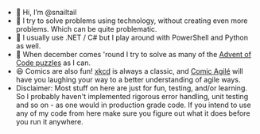 - 👋 Hi, I’m @snailtail
- 👀 I try to solve problems using technology, without creating even more problems. Which can be quite problematic.
- 🌱 I usually use .NET / C# but I play around with PowerShell and Python as well.
- :christmas_tree: When december comes 'round I try to solve as many of the [Advent of Code puzzles](https://adventofcode.com) as I can.
- :laughing: Comics are also fun! [xkcd](https://xkcd.com) is always a classic, and [Comic Agilé](https://www.comicagile.net) will have you laughing your way to a better understanding of agile ways.
- Disclaimer: Most stuff on here are just for fun, testing, and/or learning. So I probably haven't implemented rigorous error handling, unit testing and so on - as one would in production grade code. If you intend to use any of my code from here make sure you figure out what it does before you run it anywhere.

<!---
snailtail/snailtail is a ✨ special ✨ repository because its `README.md` (this file) appears on your GitHub profile.
You can click the Preview link to take a look at your changes.
--->

